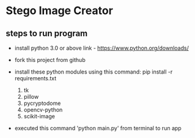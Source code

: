 # Stego Image Creator

## steps to run program

- install python 3.0 or above link - https://www.python.org/downloads/
- fork this project from github
- install these python modules using this command: pip install -r requirements.txt
  1. tk
  2. pillow
  3. pycryptodome
  4. opencv-python
  5. scikit-image

- executed this command 'python main.py' from terminal to run app
